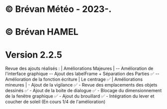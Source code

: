 # © Brévan Météo - 2023-.
# © Brévan HAMEL
# Version 2.2.5

Revue des ajouts réalisés : 
    | Améliorations Majeures |
      -- Amélioration de l'interface graphique -- Ajout des labelFrame + Séparation des Parties ✅
      -- Amélioration de la fonction écriture | Le centrage ✅
    | Améliorations mineures |
      - Ajout de la vigilance ✅
      - Revue des emplacements des objets dessinés ✅
      - Ajout de la boite de dialogue ✅
      - Blocage du dimensionnement de la fenêtre graphique ✅
      - Ajout du brouillard ✅
      - Intégration du lever et coucher de soleil (En cours 1/4 de l'amélioration)
